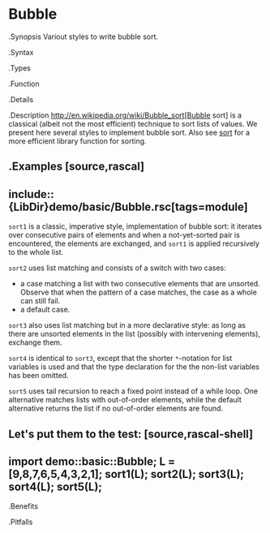 # Bubble

.Synopsis
Variout styles to write bubble sort.

.Syntax

.Types

.Function

.Details

.Description
http://en.wikipedia.org/wiki/Bubble_sort[Bubble sort] is a classical (albeit not the most efficient) technique to sort lists of values.
We present here several styles to implement bubble sort. 
Also see [sort]((Libraries:List-sort)) for a more efficient library function for sorting.

.Examples
[source,rascal]
----
include::{LibDir}demo/basic/Bubble.rsc[tags=module]
----
                
`sort1` is a classic, imperative style, implementation of bubble sort: it iterates over consecutive pairs of elements and
when a not-yet-sorted pair is encountered, the elements are exchanged, and `sort1` is applied recursively to the whole list.

`sort2` uses list matching and consists of a switch with two cases:

*  a case matching a list with two consecutive elements that are unsorted. Observe that when the pattern of a case matches,
   the case as a whole can still fail.
*  a default case.


`sort3` also uses list matching but in a more declarative style: as long as there are unsorted elements in the list (possibly with intervening elements), exchange them.

`sort4` is identical to `sort3`, except that the shorter `*`-notation for list variables is used and that the type declaration for the
the non-list variables has been omitted.

`sort5` uses tail recursion to reach a fixed point instead of a while loop. One alternative matches lists with out-of-order elements, while the default alternative returns the list if no out-of-order elements are found.

Let's put them to the test:
[source,rascal-shell]
----
import demo::basic::Bubble;
L = [9,8,7,6,5,4,3,2,1];
sort1(L);
sort2(L);
sort3(L);
sort4(L);
sort5(L);
----


.Benefits

.Pitfalls

